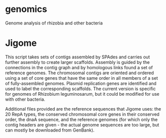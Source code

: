# genomics
Genome analysis of rhizobia and other bacteria

# Jigome
This script takes sets of contigs assembled by SPAdes and carries out further assembly to 
create larger scaffolds.  Assembly is guided by the connections in the contig graph and by
homologous links found a set of reference genomes.  The chromosomal contigs are oriented
and ordered using a set of core genes that have the same order in all members of a set of
fully-assembled genomes. Plasmid replication genes are identified and used to label the
corresponding scaffolds.
The current version is specific for genomes of Rhizobium leguminosarum, but it could be modified for use with other bacteria.

Additional files provided are the reference sequences that Jigome uses: the 20 RepA types, the conserved chromosomal core genes in their conserved order, the dnaA sequence, and the reference genomes (for which only the contig headers are given - the actual genome sequences are too large, but can mostly be downloaded from GenBank).
